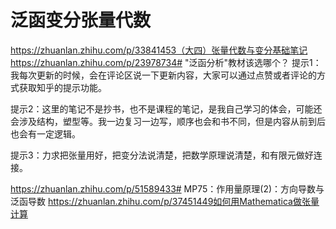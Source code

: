 # 泛函变分张量代数
https://zhuanlan.zhihu.com/p/33841453（大四）张量代数与变分基础笔记
https://zhuanlan.zhihu.com/p/23978734# "泛函分析"教材该选哪个？
提示1：我每次更新的时候，会在评论区说一下更新内容，大家可以通过点赞或者评论的方式获取知乎的提示功能。

提示2：这里的笔记不是抄书，也不是课程的笔记，是我自己学习的体会，可能还会涉及结构，塑型等。我一边复习一边写，顺序也会和书不同，但是内容从前到后也会有一定逻辑。

提示3：力求把张量用好，把变分法说清楚，把数学原理说清楚，和有限元做好连接。

https://zhuanlan.zhihu.com/p/51589433# MP75：作用量原理(2)：方向导数与泛函导数
https://zhuanlan.zhihu.com/p/37451449如何用Mathematica做张量计算











